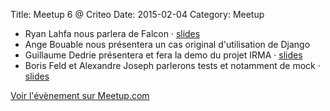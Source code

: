 Title: Meetup 6 @ Criteo
Date: 2015-02-04
Category: Meetup

- Ryan Lahfa nous parlera de Falcon · [slides](https://github.com/RaitoBezarius/falcon-introduction)
- Ange Bouable nous présentera un cas original d'utilisation de Django
- Guillaume Dedrie présentera et fera la demo du projet IRMA · [slides](http://irma.quarkslab.com/confs/paris_py-6/slides.pdf)
- Boris Feld et Alexandre Joseph parlerons tests et notamment de mock · [slides](https://speakerdeck.com/lothiraldan/faire-des-bons-tests)

[Voir l'évènement sur Meetup.com](https://www.meetup.com/Paris-py-Python-Django-friends/events/219954911/)
